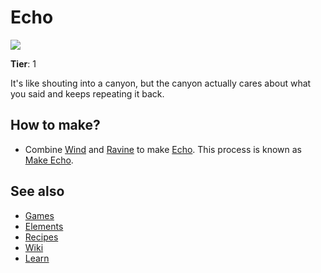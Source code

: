 # Echo

![](/wiki/images/item.echo.png)

**Tier**: 1

It's like shouting into a canyon, but the canyon actually cares about what you said and keeps repeating it back.

## How to make?

* Combine [Wind](/wiki/elements/wind) and [Ravine](/wiki/elements/ravine) to make [Echo](/wiki/elements/echo). This process is known as [Make Echo](/wiki/recipes/make-echo).

## See also

* [Games](/wiki/games)
* [Elements](/wiki/elements)
* [Recipes](/wiki/recipes)
* [Wiki](/wiki/index)
* [Learn](/learn/index)
